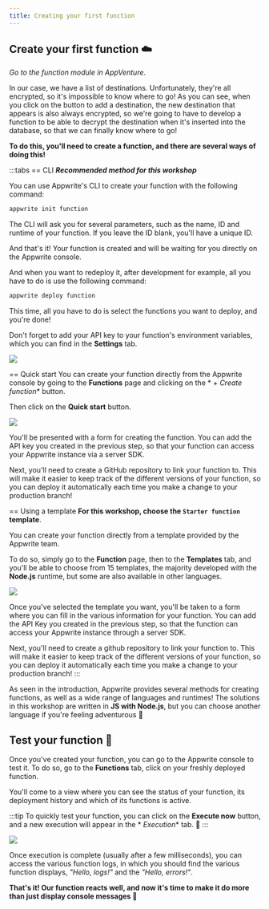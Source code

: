 ```yaml
---
title: Creating your first function
---
```


<Documentation link="https://appwrite.io/docs/products/functions/quick-start"></Documentation>

<Hero
title="Let's create our own function ➕"
image="/assets/workshop/functions/create.jpg"
description="Once we've arrived in the clouds, all we have to do is choose from the multitude of possibilities to create
our function ... Which language to choose? Which creation method to use? Let's explore all that"
/>

## Create your first function ☁️

_Go to the function module in AppVenture_.

In our case, we have a list of destinations. Unfortunately, they're all encrypted, so it's impossible to know where to
go! As you can see, when you click on the button to add a destination, the new destination that appears is also always
encrypted, so we're going to have to develop a function to be able to decrypt the destination when it's inserted into
the database, so that we can finally know where to go!

**To do this, you'll need to create a function, and there are several ways of doing this!**

:::tabs
== CLI
**_Recommended method for this workshop_**

You can use Appwrite's CLI to create your function with the following command:

```bash
appwrite init function
```

The CLI will ask you for several parameters, such as the name, ID and runtime of your function. If you leave the ID
blank, you'll have a unique ID.

And that's it! Your function is created and will be waiting for you directly on the Appwrite console.

And when you want to redeploy it, after development for example, all you have to do is use the following command:

```bash
appwrite deploy function
```

This time, all you have to do is select the functions you want to deploy, and you're done!

Don't forget to add your API key to your function's environment variables, which you can find in the **Settings** tab.

<Image src="/assets/workshop/functions/envVariable.png" imageAlt="Setting environment variables in the Appwrite console" withoutShadow ></Image>

== Quick start
You can create your function directly from the Appwrite console by going to the **Functions** page and clicking on the *
*+ Create function** button.

Then click on the **Quick start** button.

<Image src="/assets/workshop/functions/quickStart.png" imageAlt="Create function form" withoutShadow ></Image>

You'll be presented with a form for creating the function.
You can add the API key you created in the previous step, so that your function can access your Appwrite instance via a
server SDK.

Next, you'll need to create a GitHub repository to link your function to. This will make it easier to keep track of the
different versions of your function, so you can deploy it automatically each time you make a change to your production
branch!

== Using a template
**For this workshop, choose the `Starter function` template**.

You can create your function directly from a template provided by the Appwrite team.

To do so, simply go to the **Function** page, then to the **Templates** tab, and you'll be able to choose from 15
templates, the majority developed with the **Node.js** runtime, but some are also available in other languages.

<Image src="/assets/workshop/functions/quickStart.png" imageAlt="Function creation form" withoutShadow ></Image>

Once you've selected the template you want, you'll be taken to a form where you can fill in the various information for
your function. You can add the API Key you created in the previous step, so that the function can access your Appwrite
instance through a server SDK.

Next, you'll need to create a github repository to link your function to. This will make it easier to keep track of the
different versions of your function, so you can deploy it automatically each time you make a change to your production
branch!
:::

As seen in the introduction, Appwrite provides several methods for creating functions, as well as a wide range of
languages and runtimes! The solutions in this workshop are written in **JS with Node.js**, but you can choose another
language if you're feeling adventurous 🥷

## Test your function 🧪

Once you've created your function, you can go to the Appwrite console to test it. To do so, go to the **Functions** tab,
click on your freshly deployed function.

You'll come to a view where you can see the status of your function, its deployment history and which of its functions
is active.

:::tip
To quickly test your function, you can click on the **Execute now** button, and a new execution will appear in the *
*Execution** tab. 🚀
:::

<Image src="/assets/workshop/functions/execution.png" imageAlt="Execution tab in Appwrite Functions module" ></Image>

Once execution is complete (usually after a few milliseconds), you can access the various function logs, in which you
should find the various function displays, _"Hello, logs!"_ and the _"Hello, errors!"_.

**That's it! Our function reacts well, and now it's time to make it do more than just display console messages 🤩**
